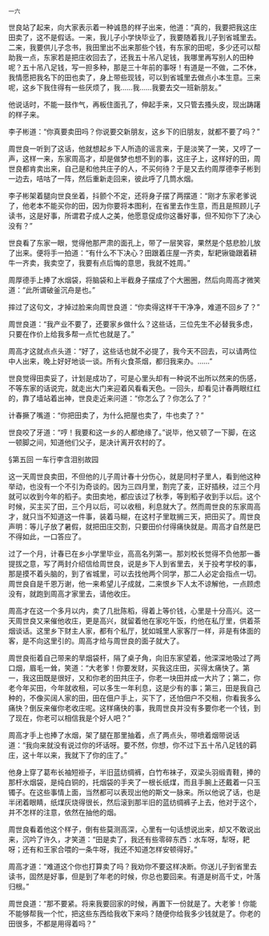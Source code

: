     一六 

   世良站了起来，向大家表示着一种诚恳的样子出来，他道：“真的，我要把我这庄田卖了，这不是假话。一来，我儿子小学快毕业了，我要随着我儿子到省城里去。二来，我要供儿子念书，我田里出不出来那些个钱，有东家的田呢，多少还可以帮助我一点，东家若是把庄收回去了，还我五十吊八足钱，我哪里再写别人的田种呢？五十吊八足钱，写一担多种，那是三十年前的事呀！有道是一不做，二不休，我情愿把我名下的田也卖了，身上带些现钱，可以到省城里去做点小本生意。三来呢，这乡下我住得有一些厌烦了，我……我……我要去交一班新朋友。”

   他说话时，不能一鼓作气，再板住面孔了，伸起手来，又只管去搔头皮，现出踌躇的样子来。

   李子彬道：“你真要卖田吗？你说要交新朋友，这乡下的旧朋友，就都不要了吗？”

   周世良一听到了这话，他就想起乡下人所造的谣言来，于是淡笑了一笑，又哼了一声，这样一来，东家周高才，却是做梦也想不到的事，这庄子上，这样好的田，周世良都肯卖出来，自己是和他共庄子的人，不买何待？于是又去约周厚德李子彬到一边去，咭咕了一阵，然后重新走回来，彼此呼了几筒水烟。

   李子彬架着腿向世良坐着，抖颤个不定，还将身子摆了两摆道：“刚才东家老爹说了，他老本不能买你的田，因为你要将本图利，在省里去作生意，而且是照顾儿子读书，这是好事，所谓君子成人之美，他愿意促成你这番好事，但不知你下了决心没有？”

   世良看了东家一眼，觉得他那严肃的面孔上，带了一层笑容，果然是个慈悲脸儿放了出来。便将手一拍道：“有什么不下决心？田跟着庄屋一齐卖，犁耙锹锄跟着耕牛一齐卖，我卖空了，我要有点后悔的意思，我就不姓周。”

   周厚德手上捧了水烟袋，将脑袋和上半截身子摆成了个大圈圈，然后向周高才微笑道：“此所谓破釜沉舟是也。”

   摔过了这句文，才掉过脸来向周世良道：“你卖得这样干干净净，难道不回乡了？”

   周世良道：“我产业不要了，还要家乡做什么？这些话，三位先生不必替我多虑，只要在作价上给我多帮一点忙也就是了。”

   周高才这就点点头道：“好了，这些话也就不必提了，我今天不回去，可以请两位中人出来，晚上好好地谈一谈。所有火食茶烟，都归我来办。……”

   世良觉得田卖妥了，计划是成功了，可是心里头却有一种说不出所以然来的伤感，不等东家的话说完，就走出大门来迎着风看看天色。一回头，却看见计春两眼红红的，靠了墙站着出神，世良走近来问道：“你怎么了？你怎么了？”

   计春撅了嘴道：“你把田卖了，为什么把屋也卖了，牛也卖了？”

   世良咬了牙道：“哼！我要和这一乡的人都绝缘了。”说毕，他又顿了一下脚，在这一顿脚之间，知道他们父子，是决计离开农村的了。

   §第五回 一车行李含泪别故园

   这一天周世良卖田，不但他的儿子周计春十分伤心，就是同村子里人，看到他这种举动，也没有一个不引为奇谈的。因为三四月里，割完了麦，正好插秧，过三个月就可以收到今年的稻子。卖田卖地，都应该过了秋季，等到稻子收到手以后。这个时候，买主买了田，三个月以后，可以收租，利息就大了。然而周世良的东家周高才，就只当不知道这一件事，装着马糊，在这村子里耽搁三天，把田买了。周世良声明：等儿子放了暑假，就把田庄交割，只要田价付得痛快就是。周高才自然是巴不得如此，一口答应了。

   过了一个月，计春已在乡小学里毕业，高高名列第一。那刘校长觉得不负他那一番提拔之意，写了两封介绍信给周世良，说是乡下人到省里去，关于投考学校的事，那是摸不着头脑的，到了省城里，可以去找他两个同学，那二人必定会指点一切。周世良自是千恩万谢，他一来希望儿子成就，二来恨乡下人太不谅解他，一点顾虑没有，就跑到周高才家里去，请他收庄。

   周高才在这一个多月以内，卖了几批陈稻，得着上等价钱，心里是十分高兴。这一天周世良又来催他收庄，更是高兴，就留着他在家吃午饭，约他在私厅里，供着茶烟谈话。这里乡下财主人家，都有个私厅，犹如城里人家客厅一样，非是有体面的客，是不向这里引的。周高才给与周世良的面子就大了。

   周世良衔着自己带来的旱烟袋杆，隔了桌子角，向旧东家望着，他深深地吸过了两口烟，眉毛一耸，笑道：“大老爹！你要发财，买我这庄田，买得太痛快了。第一，我这田既是很好，又和你老的田共庄子，你老一块田并成一大片了；第二，你老今年买田，今年就收租，可以多生一年利息，这是少有的事；第三，田是我自己种的，不像买阔人家的田，田在佃户手上，买下了，还怕佃户不交租，你看我多么痛快？倒反来催你老收庄呢。这样痛快的事，我周世良并没有多要你老一个钱，到了现在，你老可以相信我是个好人吧？”

   周高才手上也捧了水烟，架了腿在那里抽着，点了两点头，带喷着烟带说话道：“我向来就没有说过你的坏话呀。要不然，你想，你不过下五十吊八足钱的羁庄，这十年以来，我就下了你的庄了。”

   他身上穿了葛布长袖短褂子，半旧蓝纺绸裤，白竹布袜子，双梁头羽缎青鞋，捧的那杆水烟袋，是纯白铜的，托烟袋的手夹了一根长纸煤，而且手腕上还戴着一只玉镯子。在这些事情上面，当然都可以表现出他的斯文一脉来。所以他说了话，也是半闭着眼睛，纸煤灰烧得很长，然后滚到那半旧的蓝纺绸裤子上去，他对于这个，并不怎样的注意，依然在抽他的烟。

   周世良看着他这个样子，倒有些莫测高深，心里有一句话想说出来，却又不敢说出来，沉吟了许久，才笑道：“田是卖了，我还有些零碎东西：水车呀，犁呀，耙呀；还有和王家合喂的一条牛呀，我还不知道怎样安顿得好。”

   周高才道：“难道这个你也打算卖了吗？我劝你不要这样决断。你送儿子到省里去读书，固然是好事，但是到了年老的时候，你总也要回来。有道是树高千丈，叶落归根。”

   周世良道：“那不要紧。将来我要回家的时候，再置下一份就是了。大老爹！你能不能够帮我一个忙，把这些东西给我收下来吗？随便你给我多少钱就是了。你老的田很多，不都是用得着吗？”

